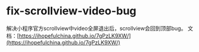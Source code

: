 # fix-scrollview-video-bug
解决小程序官方scrollview中video全屏退出后，scrollview会回到顶部bug。
文档：[https://ihopefulchina.github.io/7gPzLK9XW/](https://ihopefulchina.github.io/7gPzLK9XW/)

